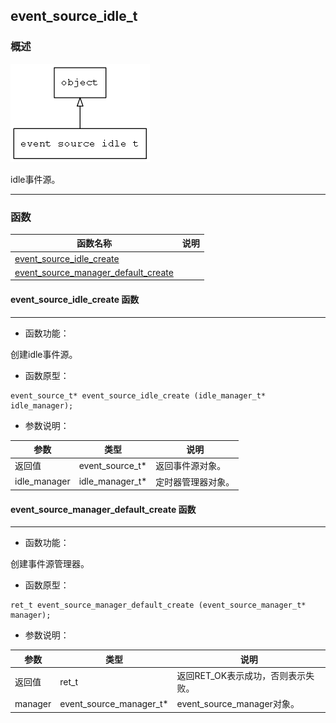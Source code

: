 ## event\_source\_idle\_t
### 概述
![image](images/event_source_idle_t_0.png)


 idle事件源。


----------------------------------
### 函数
<p id="event_source_idle_t_methods">

| 函数名称 | 说明 | 
| -------- | ------------ | 
| <a href="#event_source_idle_t_event_source_idle_create">event\_source\_idle\_create</a> |  |
| <a href="#event_source_idle_t_event_source_manager_default_create">event\_source\_manager\_default\_create</a> |  |
#### event\_source\_idle\_create 函数
-----------------------

* 函数功能：

> <p id="event_source_idle_t_event_source_idle_create">
 创建idle事件源。





* 函数原型：

```
event_source_t* event_source_idle_create (idle_manager_t* idle_manager);
```

* 参数说明：

| 参数 | 类型 | 说明 |
| -------- | ----- | --------- |
| 返回值 | event\_source\_t* | 返回事件源对象。 |
| idle\_manager | idle\_manager\_t* | 定时器管理器对象。 |
#### event\_source\_manager\_default\_create 函数
-----------------------

* 函数功能：

> <p id="event_source_idle_t_event_source_manager_default_create">
 创建事件源管理器。





* 函数原型：

```
ret_t event_source_manager_default_create (event_source_manager_t* manager);
```

* 参数说明：

| 参数 | 类型 | 说明 |
| -------- | ----- | --------- |
| 返回值 | ret\_t | 返回RET\_OK表示成功，否则表示失败。 |
| manager | event\_source\_manager\_t* | event\_source\_manager对象。 |

